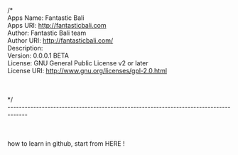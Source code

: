 /*
<br />Apps Name: Fantastic Bali
<br />Apps URI: http://fantasticbali.com
<br />Author: Fantastic Bali team
<br />Author URI: http://fantasticbali.com/
<br />Description:
<br />Version: 0.0.0.1 BETA
<br />License: GNU General Public License v2 or later
<br />License URI: http://www.gnu.org/licenses/gpl-2.0.html

<br /><br />*/
<br />-------------------------------------------------------------------------------------

<br /><br />how to learn in github, start from HERE !
